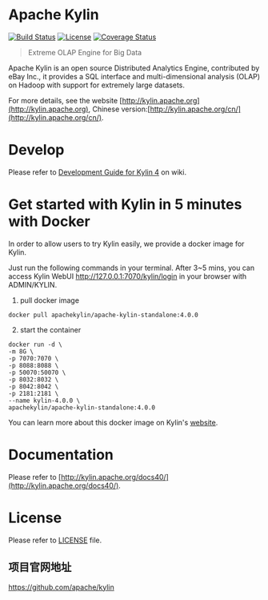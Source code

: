 Apache Kylin
============

[![Build Status](https://travis-ci.org/apache/kylin.svg?branch=master)](https://travis-ci.org/apache/kylin)
[![License](https://img.shields.io/badge/license-Apache%202-4EB1BA.svg)](https://www.apache.org/licenses/LICENSE-2.0.html)
[![Coverage Status](https://coveralls.io/repos/github/apache/kylin/badge.svg?branch=main)](https://coveralls.io/github/apache/kylin?branch=main)

> Extreme OLAP Engine for Big Data

Apache Kylin is an open source Distributed Analytics Engine, contributed by eBay Inc., it provides a SQL interface and multi-dimensional analysis (OLAP) on Hadoop with support for extremely large datasets.

For more details, see the website [http://kylin.apache.org](http://kylin.apache.org), Chinese version:[http://kylin.apache.org/cn/](http://kylin.apache.org/cn/).

Develop
=============
Please refer to [Development Guide for Kylin 4](https://cwiki.apache.org/confluence/display/KYLIN/Development+Guide+for+Kylin+4) on wiki.

Get started with Kylin in 5 minutes with Docker
=============
In order to allow users to try Kylin easily, we provide a docker image for Kylin.

Just run the following commands in your terminal. After 3~5 mins, you can access Kylin WebUI http://127.0.0.1:7070/kylin/login in your browser with ADMIN/KYLIN.

1. pull docker image
```shell
docker pull apachekylin/apache-kylin-standalone:4.0.0
```

2. start the container
```shell
docker run -d \
-m 8G \
-p 7070:7070 \
-p 8088:8088 \
-p 50070:50070 \
-p 8032:8032 \
-p 8042:8042 \
-p 2181:2181 \
--name kylin-4.0.0 \
apachekylin/apache-kylin-standalone:4.0.0
```

You can learn more about this docker image on Kylin's [website](http://kylin.apache.org/docs40/install/kylin_docker.html).



Documentation
=============
Please refer to [http://kylin.apache.org/docs40/](http://kylin.apache.org/docs40/).


License
============
Please refer to [LICENSE](https://github.com/apache/kylin/blob/master/LICENSE) file.

## 项目官网地址

https://github.com/apache/kylin


